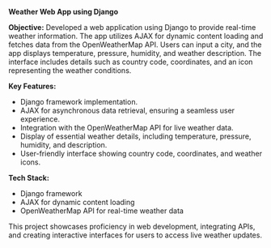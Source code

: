 **Weather Web App using Django**

**Objective:**
Developed a web application using Django to provide real-time weather information. The app utilizes AJAX for dynamic content loading and fetches data from the OpenWeatherMap API. Users can input a city, and the app displays temperature, pressure, humidity, and weather description. The interface includes details such as country code, coordinates, and an icon representing the weather conditions.

**Key Features:**
- Django framework implementation.
- AJAX for asynchronous data retrieval, ensuring a seamless user experience.
- Integration with the OpenWeatherMap API for live weather data.
- Display of essential weather details, including temperature, pressure, humidity, and description.
- User-friendly interface showing country code, coordinates, and weather icons.

**Tech Stack:**
- Django framework
- AJAX for dynamic content loading
- OpenWeatherMap API for real-time weather data

This project showcases proficiency in web development, integrating APIs, and creating interactive interfaces for users to access live weather updates.
